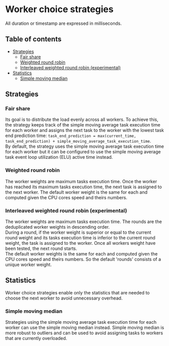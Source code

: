 # Worker choice strategies

All duration or timestamp are expressed in milliseconds.

## Table of contents

- [Strategies](#strategies)
  - [Fair share](#fair-share)
  - [Weighted round robin](#weighted-round-robin)
  - [Interleaved weighted round robin (experimental)](#interleaved-weighted-round-robin-experimental)
- [Statistics](#statistics)
  - [Simple moving median](#simple-moving-median)

## Strategies

### Fair share

Its goal is to distribute the load evenly across all workers. To achieve this, the strategy keeps track of the simple moving average task execution time for each worker and assigns the next task to the worker with the lowest task end prediction time: `task_end_prediction = max(current_time, task_end_prediction) + simple_moving_average_task_execution_time`.  
By default, the strategy uses the simple moving average task execution time for each worker but it can be configured to use the simple moving average task event loop utilization (ELU) active time instead.

### Weighted round robin

The worker weights are maximum tasks execution time. Once the worker has reached its maximum tasks execution time, the next task is assigned to the next worker. The default worker weight is the same for each and computed given the CPU cores speed and theirs numbers.

### Interleaved weighted round robin (experimental)

The worker weights are maximum tasks execution time. The rounds are the deduplicated worker weights in descending order.  
During a round, if the worker weight is superior or equal to the current round weight and its tasks execution time is inferior to the current round weight, the task is assigned to the worker. Once all workers weight have been tested, the next round starts.  
The default worker weights is the same for each and computed given the CPU cores speed and theirs numbers. So the default 'rounds' consists of a unique worker weight.

## Statistics

Worker choice strategies enable only the statistics that are needed to choose the next worker to avoid unnecessary overhead.

### Simple moving median

Strategies using the simple moving average task execution time for each worker can use the simple moving median instead. Simple moving median is more robust to outliers and can be used to avoid assigning tasks to workers that are currently overloaded.
